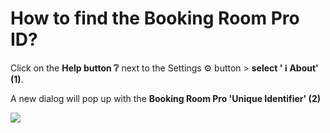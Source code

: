 # How to find the Booking Room Pro ID?

<p class="no-margin">Click on the <b>Help button ❔</b> next to the Settings ⚙️ button &gt; <b>select ' ℹ️ About' (1)</b>.</p>
<p class="no-margin"></p>
<p class="no-margin">A new dialog will pop up with the <b>Booking Room Pro 'Unique Identifier' (2)</b></p>
<p class="no-margin"></p>
<div class="intercom-container"><img src="/assets/img/teams-pro/image_154.png"></div><p class="no-margin"></p>

<Intercom />
<Clarity />
<GoogleAnalytics />

